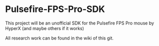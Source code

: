 # Pulsefire-FPS-Pro-SDK

This project will be an unofficial SDK for the Pulsefire FPS Pro mouse by HyperX (and maybe others if it works)

All research work can be found in the wiki of this git.